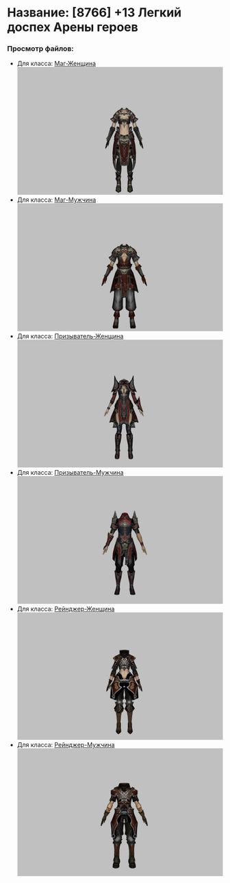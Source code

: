 # Название: [8766] +13 Легкий доспех Арены героев

### Просмотр файлов:
- Для класса: [Маг-Женщина](Маг-Женщина)
![p050031.png](Маг-Женщина/p050031.png)
- Для класса: [Маг-Мужчина](Маг-Мужчина)
![p040031.png](Маг-Мужчина/p040031.png)
- Для класса: [Призыватель-Женщина](Призыватель-Женщина)
![p090031.png](Призыватель-Женщина/p090031.png)
- Для класса: [Призыватель-Мужчина](Призыватель-Мужчина)
![p080031.png](Призыватель-Мужчина/p080031.png)
- Для класса: [Рейнджер-Женщина](Рейнджер-Женщина)
![p030031.png](Рейнджер-Женщина/p030031.png)
- Для класса: [Рейнджер-Мужчина](Рейнджер-Мужчина)
![p020031.png](Рейнджер-Мужчина/p020031.png)
